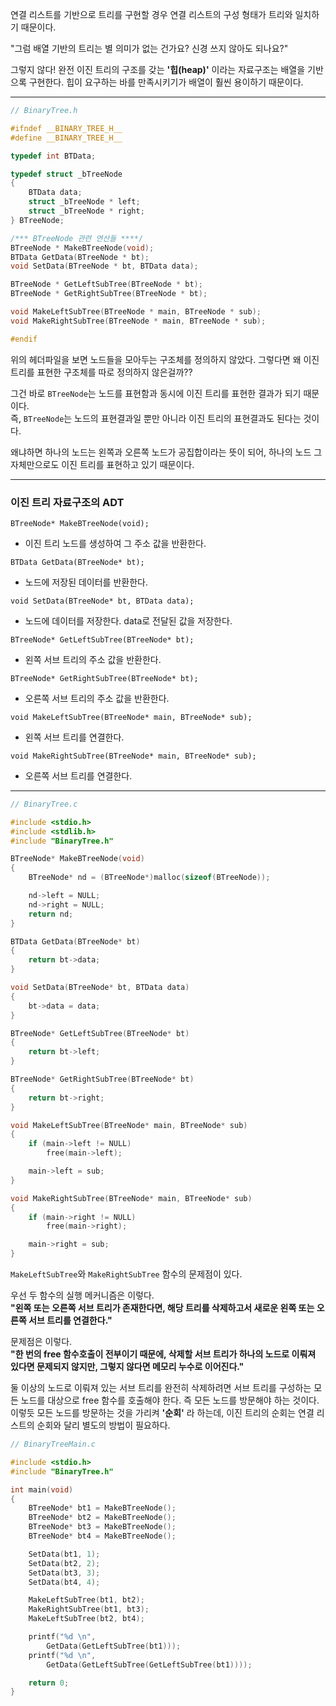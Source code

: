 
연결 리스트를 기반으로 트리를 구현할 경우 연결 리스트의 구성 형태가 트리와 일치하기 때문이다.

"그럼 배열 기반의 트리는 별 의미가 없는 건가요? 신경 쓰지 않아도 되나요?"

그렇지 않다! 완전 이진 트리의 구조를 갖는 **'힙(heap)'** 이라는 자료구조는 배열을 기반으록 구현한다.
힙이 요구하는 바를 만족시키기가 배열이 훨씬 용이하기 때문이다. 

---

```c
// BinaryTree.h

#ifndef __BINARY_TREE_H__
#define __BINARY_TREE_H__

typedef int BTData;

typedef struct _bTreeNode
{
	BTData data;
	struct _bTreeNode * left;
	struct _bTreeNode * right;
} BTreeNode;

/*** BTreeNode 관련 연산들 ****/
BTreeNode * MakeBTreeNode(void);
BTData GetData(BTreeNode * bt);
void SetData(BTreeNode * bt, BTData data);

BTreeNode * GetLeftSubTree(BTreeNode * bt);
BTreeNode * GetRightSubTree(BTreeNode * bt);

void MakeLeftSubTree(BTreeNode * main, BTreeNode * sub);
void MakeRightSubTree(BTreeNode * main, BTreeNode * sub);

#endif
```

위의 헤더파일을 보면 노드들을 모아두는 구조체를 정의하지 않았다. 그렇다면 왜 이진 트리를 표현한 구조체를 따로 정의하지 않은걸까??

그건 바로 `BTreeNode`는 노드를 표현함과 동시에 이진 트리를 표현한 결과가 되기 때문이다. <br>
즉, `BTreeNode`는 노드의 표현결과일 뿐만 아니라 이진 트리의 표현결과도 된다는 것이다.

왜냐하면 하나의 노드는 왼쪽과 오른쪽 노드가 공집합이라는 뜻이 되어, 하나의 노드 그 자체만으로도 이진 트리를 표현하고 있기 때문이다.

---

### 이진 트리 자료구조의 ADT

`BTreeNode* MakeBTreeNode(void);`
- 이진 트리 노드를 생성하여 그 주소 값을 반환한다.

`BTData GetData(BTreeNode* bt);`
- 노드에 저장된 데이터를 반환한다.

`void SetData(BTreeNode* bt, BTData data);`
- 노드에 데이터를 저장한다. data로 전달된 값을 저장한다.

`BTreeNode* GetLeftSubTree(BTreeNode* bt);`
- 왼쪽 서브 트리의 주소 값을 반환한다.

`BTreeNode* GetRightSubTree(BTreeNode* bt);`
- 오른쪽 서브 트리의 주소 값을 반환한다.

`void MakeLeftSubTree(BTreeNode* main, BTreeNode* sub);`
- 왼쪽 서브 트리를 연결한다.

`void MakeRightSubTree(BTreeNode* main, BTreeNode* sub);`
- 오른쪽 서브 트리를 연결한다.

---

```c
// BinaryTree.c

#include <stdio.h>
#include <stdlib.h>
#include "BinaryTree.h"

BTreeNode* MakeBTreeNode(void)
{
	BTreeNode* nd = (BTreeNode*)malloc(sizeof(BTreeNode));

	nd->left = NULL;
	nd->right = NULL;
	return nd;
}

BTData GetData(BTreeNode* bt)
{
	return bt->data;
}

void SetData(BTreeNode* bt, BTData data)
{
	bt->data = data;
}

BTreeNode* GetLeftSubTree(BTreeNode* bt)
{
	return bt->left;
}

BTreeNode* GetRightSubTree(BTreeNode* bt)
{
	return bt->right;
}

void MakeLeftSubTree(BTreeNode* main, BTreeNode* sub)
{
	if (main->left != NULL)
		free(main->left);

	main->left = sub;
}

void MakeRightSubTree(BTreeNode* main, BTreeNode* sub)
{
	if (main->right != NULL)
		free(main->right);

	main->right = sub;
}
```

`MakeLeftSubTree`와 `MakeRightSubTree` 함수의 문제점이 있다.

우선 두 함수의 실행 메커니즘은 이렇다. <br>
**"왼쪽 또는 오른쪽 서브 트리가 존재한다면, 해당 트리를 삭제하고서 새로운 왼쪽 또는 오른쪽 서브 트리를 연결한다."**

문제점은 이렇다. <br>
**"한 번의 free 함수호출이 전부이기 때문에, 삭제할 서브 트리가 하나의 노드로 이뤄져 있다면 문제되지 않지만, 그렇지 않다면 메모리 누수로 이어진다."**

둘 이상의 노드로 이뤄져 있는 서브 트리를 완전히 삭제하려면 서브 트리를 구성하는 모든 노드를 대상으로 free 함수를 호출해야 한다. 즉 모든 노드를 방문해야 하는 것이다.
이렇듯 모든 노드를 방문하는 것을 가리켜 **'순회'** 라 하는데, 이진 트리의 순회는 연결 리스트의 순회와 달리 별도의 방법이 필요하다.


```c
// BinaryTreeMain.c

#include <stdio.h>
#include "BinaryTree.h"

int main(void)
{
	BTreeNode* bt1 = MakeBTreeNode();
	BTreeNode* bt2 = MakeBTreeNode();
	BTreeNode* bt3 = MakeBTreeNode();
	BTreeNode* bt4 = MakeBTreeNode();

	SetData(bt1, 1);
	SetData(bt2, 2);
	SetData(bt3, 3);
	SetData(bt4, 4);

	MakeLeftSubTree(bt1, bt2);
	MakeRightSubTree(bt1, bt3);
	MakeLeftSubTree(bt2, bt4);

	printf("%d \n",
		GetData(GetLeftSubTree(bt1)));
	printf("%d \n",
		GetData(GetLeftSubTree(GetLeftSubTree(bt1))));

	return 0;
}
```








